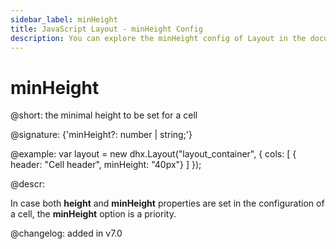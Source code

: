 ```yaml
---
sidebar_label: minHeight
title: JavaScript Layout - minHeight Config 
description: You can explore the minHeight config of Layout in the documentation of the DHTMLX JavaScript UI library. Browse developer guides and API reference, try out code examples and live demos, and download a free 30-day evaluation version of DHTMLX Suite 7.
---
```


# minHeight

@short: the minimal height to be set for a cell

@signature: {'minHeight?: number | string;'}

@example:
var layout = new dhx.Layout("layout_container", {
    cols: [
      { header: "Cell header", minHeight: "40px"}
    ]
});

@descr:

In case both **height** and **minHeight** properties are set in the configuration of a cell, the **minHeight** option is a priority.

@changelog: added in v7.0

[comment]: # (@relatedapi: layout/api/layout_height_config.md layout/api/layout_maxheight_config.md)

[comment]: # (@related: layout/cell_configuration.md#cell-size)
